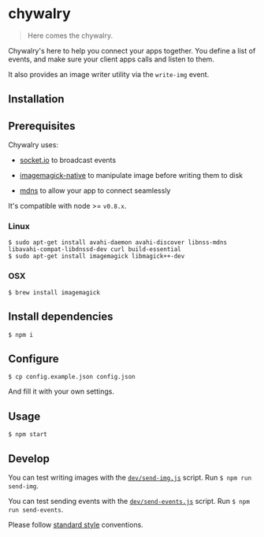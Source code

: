 # chywalry

> Here comes the chywalry.

Chywalry's here to help you connect your apps together. You define a list of events, and make sure your client apps calls and listen to them.

It also provides an image writer utility via the `write-img` event.

## Installation

## Prerequisites

Chywalry uses:

* [socket.io](http://socket.io) to broadcast events

* [imagemagick-native](https://github.com/elad/node-imagemagick-native) to manipulate image before writing them to disk

* [mdns](https://github.com/agnat/node_mdns) to allow your app to connect seamlessly

It's compatible with node >= `v0.8.x`.

### Linux

```
$ sudo apt-get install avahi-daemon avahi-discover libnss-mdns libavahi-compat-libdnssd-dev curl build-essential
$ sudo apt-get install imagemagick libmagick++-dev
```

### OSX

```
$ brew install imagemagick
```

## Install dependencies

```
$ npm i
```

## Configure

```
$ cp config.example.json config.json
```

And fill it with your own settings.

## Usage

```
$ npm start
```

## Develop

You can test writing images with the [`dev/send-img.js`](/dev/send-img.js) script. Run `$ npm run send-img`.

You can test sending events with the [`dev/send-events.js`](/dev/send-events.js) script. Run `$ npm run send-events`.

Please follow [standard style](https://github.com/feross/standard) conventions.
